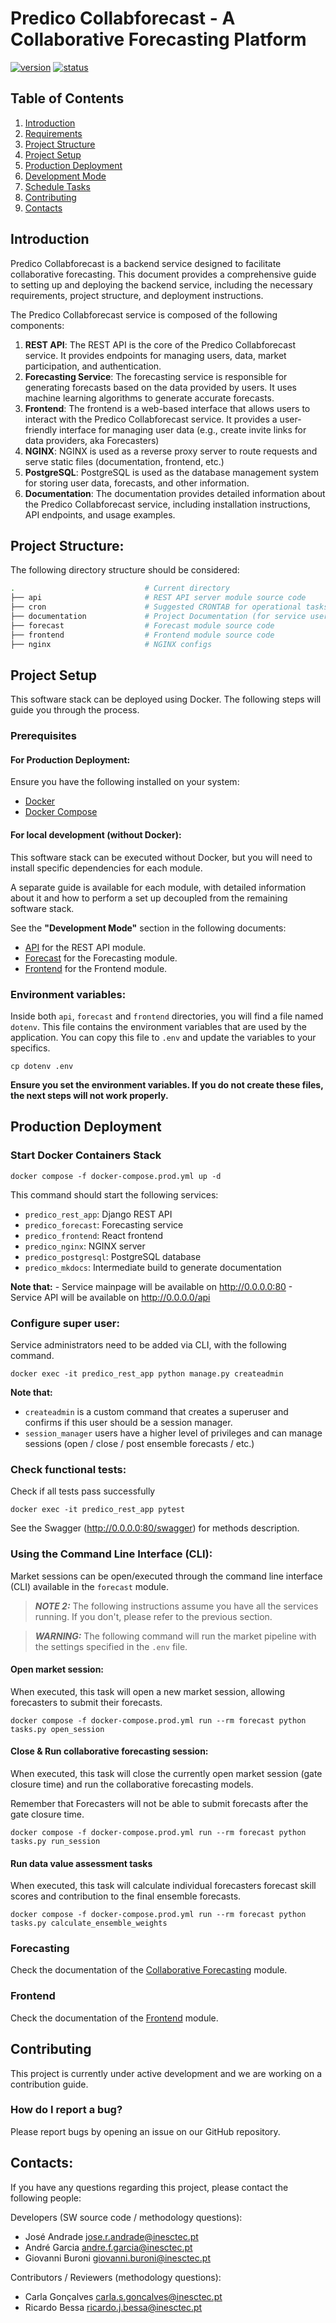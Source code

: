 # Predico Collabforecast - A Collaborative Forecasting Platform

[![version](https://img.shields.io/badge/version-0.0.1-blue.svg)]()
[![status](https://img.shields.io/badge/status-development-yellow.svg)]()

## Table of Contents

1. [Introduction](#introduction)
2. [Requirements](#requirements)
3. [Project Structure](#project-structure)
4. [Project Setup](#project-setup)
5. [Production Deployment](#production-deployment)
6. [Development Mode](#development-mode)
7. [Schedule Tasks](#schedule-tasks)
8. [Contributing](#contributing)
9. [Contacts](#contacts)


## Introduction

Predico Collabforecast is a backend service designed to facilitate collaborative forecasting. This document provides a comprehensive guide to setting up and deploying the backend service, including the necessary requirements, project structure, and deployment instructions.

The Predico Collabforecast service is composed of the following components:

1. **REST API**: The REST API is the core of the Predico Collabforecast service. It provides endpoints for managing users, data, market participation, and authentication.
2. **Forecasting Service**: The forecasting service is responsible for generating forecasts based on the data provided by users. It uses machine learning algorithms to generate accurate forecasts.
3. **Frontend**: The frontend is a web-based interface that allows users to interact with the Predico Collabforecast service. It provides a user-friendly interface for managing user data (e.g., create invite links for data providers, aka Forecasters)
4. **NGINX**: NGINX is used as a reverse proxy server to route requests and serve static files (documentation, frontend, etc.)
5. **PostgreSQL**: PostgreSQL is used as the database management system for storing user data, forecasts, and other information.
6. **Documentation**: The documentation provides detailed information about the Predico Collabforecast service, including installation instructions, API endpoints, and usage examples.


## Project Structure:

The following directory structure should be considered:

``` bash
.                             # Current directory
├── api                       # REST API server module source code
├── cron                      # Suggested CRONTAB for operational tasks
├── documentation             # Project Documentation (for service users)
├── forecast                  # Forecast module source code
├── frontend                  # Frontend module source code
├── nginx                     # NGINX configs
```


## Project Setup

This software stack can be deployed using Docker. The following steps will guide you through the process.

### Prerequisites

#### For Production Deployment:

Ensure you have the following installed on your system:

- [Docker](https://www.docker.com/)
- [Docker Compose](https://docs.docker.com/compose/)

#### For local development (without Docker):

This software stack can be executed without Docker, but you will need to install specific dependencies for each module.

A separate guide is available for each module, with detailed information about it and how to perform a set up decoupled from the remaining software stack.

See the **"Development Mode"** section in the following documents:

- [API](api/README.md) for the REST API module.
- [Forecast](forecast/README.md) for the Forecasting module.
- [Frontend](frontend/README.md) for the Frontend module.


### Environment variables:

Inside both `api`, `forecast` and `frontend` directories, you will find a file named `dotenv`. This file contains the environment variables that are used by the application. You can copy this file to `.env` and update the variables to your specifics.

```shell
cp dotenv .env
```

**Ensure you set the environment variables. If you do not create these files, the next steps will not work properly.**


## Production Deployment

### Start Docker Containers Stack

```shell
docker compose -f docker-compose.prod.yml up -d
```

This command should start the following services:
- `predico_rest_app`: Django REST API
- `predico_forecast`: Forecasting service
- `predico_frontend`: React frontend
- `predico_nginx`: NGINX server
- `predico_postgresql`: PostgreSQL database
- `predico_mkdocs`: Intermediate build to generate documentation

**Note that:**
    - Service mainpage will be available on http://0.0.0.0:80
    - Service API will be available on http://0.0.0.0/api

### Configure super user:

Service administrators need to be added via CLI, with the following command.

```shell  
docker exec -it predico_rest_app python manage.py createadmin
```

**Note that:**
- `createadmin` is a custom command that creates a superuser and confirms if this user should be a session manager.
- `session_manager` users have a higher level of privileges and can manage sessions (open / close / post ensemble forecasts / etc.)

### Check functional tests:

Check if all tests pass successfully

```shell
docker exec -it predico_rest_app pytest
```

See the Swagger (http://0.0.0.0:80/swagger) for methods description.

### Using the Command Line Interface (CLI):

Market sessions can be open/executed through the command line interface (CLI) available in the `forecast` module.

> **_NOTE 2:_**  The following instructions assume you have all the services running. If you don't, please refer to the previous section.

> **_WARNING:_**  The following command will run the market pipeline with the settings specified in the `.env` file.

#### Open market session:

When executed, this task will open a new market session, allowing forecasters to submit their forecasts.

```shell
docker compose -f docker-compose.prod.yml run --rm forecast python tasks.py open_session
```

#### Close & Run collaborative forecasting session:

When executed, this task will close the currently open market session (gate closure time) and run the collaborative forecasting models.

Remember that Forecasters will not be able to submit forecasts after the gate closure time.

 ```shell
docker compose -f docker-compose.prod.yml run --rm forecast python tasks.py run_session
 ```
 
#### Run data value assessment tasks

When executed, this task will calculate individual forecasters forecast skill scores and contribution to the final ensemble forecasts.

 ```shell
docker compose -f docker-compose.prod.yml run --rm forecast python tasks.py calculate_ensemble_weights
 ```

### Forecasting

Check the documentation of the [Collaborative Forecasting](forecast/README.md) module.

### Frontend

Check the documentation of the [Frontend](frontend/README.md) module.

## Contributing

This project is currently under active development and we are working on a contribution guide.

### How do I report a bug?
Please report bugs by opening an issue on our GitHub repository.

## Contacts:

If you have any questions regarding this project, please contact the following people:

Developers (SW source code / methodology questions):
  - José Andrade <jose.r.andrade@inesctec.pt>
  - André Garcia <andre.f.garcia@inesctec.pt>
  - Giovanni Buroni <giovanni.buroni@inesctec.pt>

Contributors / Reviewers (methodology questions):
  - Carla Gonçalves <carla.s.goncalves@inesctec.pt>
  - Ricardo Bessa <ricardo.j.bessa@inesctec.pt>
